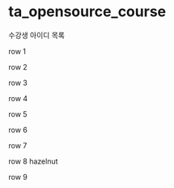 # ta_opensource_course

수강생 아이디 목록

row 1


row 2

row 3

row 4

row 5

row 6

row 7

row 8
hazelnut

row 9
